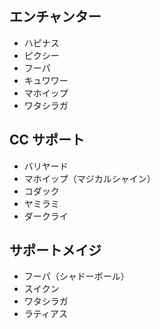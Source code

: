 ## エンチャンター

- ハピナス
- ピクシー
- フーパ
- キュワワー
- マホイップ
- ワタシラガ

## CC サポート

- バリヤード
- マホイップ（マジカルシャイン）
- コダック
- ヤミラミ
- ダークライ

## サポートメイジ

- フーパ（シャドーボール）
- スイクン
- ワタシラガ
- ラティアス
